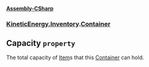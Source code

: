 #### [Assembly-CSharp](./Assembly-CSharp.md 'Assembly-CSharp')
### [KineticEnergy.Inventory](./Assembly-CSharp.md#KineticEnergy-Inventory 'KineticEnergy.Inventory').[Container](./KineticEnergy-Inventory-Container.md 'KineticEnergy.Inventory.Container')
## Capacity `property`
The total capacity of [Item](./KineticEnergy-Inventory-Item.md 'KineticEnergy.Inventory.Item')s that this [Container](./KineticEnergy-Inventory-Container.md 'KineticEnergy.Inventory.Container') can hold.
